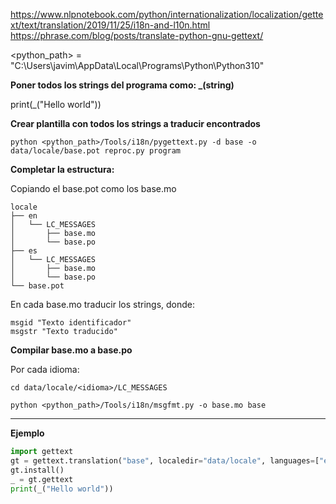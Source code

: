 https://www.nlpnotebook.com/python/internationalization/localization/gettext/text/translation/2019/11/25/i18n-and-l10n.html
https://phrase.com/blog/posts/translate-python-gnu-gettext/

<python_path> = "C:\Users\javim\AppData\Local\Programs\Python\Python310"

**Poner todos los strings del programa como: _(string)**

print(_("Hello world"))

**Crear plantilla con todos los strings a traducir encontrados**

`python <python_path>/Tools/i18n/pygettext.py -d base -o data/locale/base.pot reproc.py program`

**Completar la estructura:**

Copiando el base.pot como los base.mo

```
locale
├── en
│   └── LC_MESSAGES
│       ├── base.mo
│       └── base.po
├── es
│   └── LC_MESSAGES
│       ├── base.mo
│       └── base.po
└── base.pot
```

En cada base.mo traducir los strings, donde:

```
msgid "Texto identificador"
msgstr "Texto traducido"
```

**Compilar base.mo a base.po**

Por cada idioma:

`cd data/locale/<idioma>/LC_MESSAGES`

`python <python_path>/Tools/i18n/msgfmt.py -o base.mo base`

---

**Ejemplo**

```python
import gettext
gt = gettext.translation("base", localedir="data/locale", languages=["es"])
gt.install()
_ = gt.gettext
print(_("Hello world"))
```